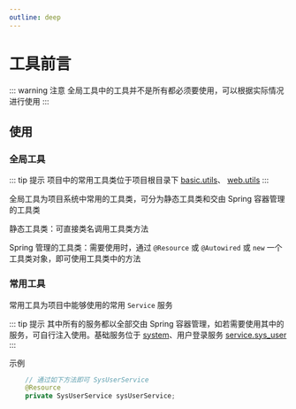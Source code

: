 ```yaml
---
outline: deep
---
```


# 工具前言

::: warning 注意
全局工具中的工具并不是所有都必须要使用，可以根据实际情况进行使用
:::

## 使用

### 全局工具

::: tip 提示
项目中的常用工具类位于项目根目录下 [basic.utils](https://github.com/elonehoo/benewy-template/tree/main/project/basic/src/main/java/com/beneway/basic/utils)、 [web.utils](https://github.com/elonehoo/benewy-template/tree/main/project/web/src/main/java/com/beneway/web/utils)
:::

全局工具为项目系统中常用的工具类，可分为静态工具类和交由 Spring 容器管理的工具类

静态工具类：可直接类名调用工具类方法

Spring 管理的工具类：需要使用时，通过 `@Resource` 或 `@Autowired` 或 `new` 一个工具类对象，即可使用工具类中的方法

### 常用工具

常用工具为项目中能够使用的常用 `Service` 服务

::: tip 提示
其中所有的服务都以全部交由 Spring 容器管理，如若需要使用其中的服务，可自行注入使用。基础服务位于 [system](https://github.com/elonehoo/benewy-template/tree/main/project/basic/src/main/java/com/beneway/basic/system)、用户登录服务 [service.sys_user](https://github.com/elonehoo/benewy-template/tree/main/project/core/src/main/java/com/beneway/core/service/sys_user)
:::

示例

```java
    // 通过如下方法即可 SysUserService
    @Resource
    private SysUserService sysUserService;
```
